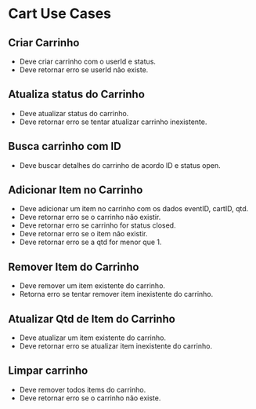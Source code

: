 # Cart Use Cases

## Criar Carrinho
- Deve criar carrinho com o userId e status.
- Deve retornar erro se userId não existe.

## Atualiza status do Carrinho
- Deve atualizar status do carrinho.
- Deve retornar erro se tentar atualizar carrinho inexistente.

## Busca carrinho com ID
- Deve buscar detalhes do carrinho de acordo ID e status open.

## Adicionar Item no Carrinho
- Deve adicionar um item no carrinho com os dados eventID, cartID, qtd.
- Deve retornar erro se o carrinho não existir.
- Deve retornar erro se carrinho for status closed.
- Deve retornar erro se o item não existir.
- Deve retornar erro se a qtd for menor que 1.

## Remover Item do Carrinho
- Deve remover um item existente do carrinho.
- Retorna erro se tentar remover item inexistente do carrinho.

## Atualizar Qtd de Item do Carrinho
- Deve atualizar um item existente do carrinho.
- Deve retornar erro se atualizar item inexistente do carrinho.

## Limpar carrinho
- Deve remover todos items do carrinho.
- Deve retornar erro se o carrinho não existe.